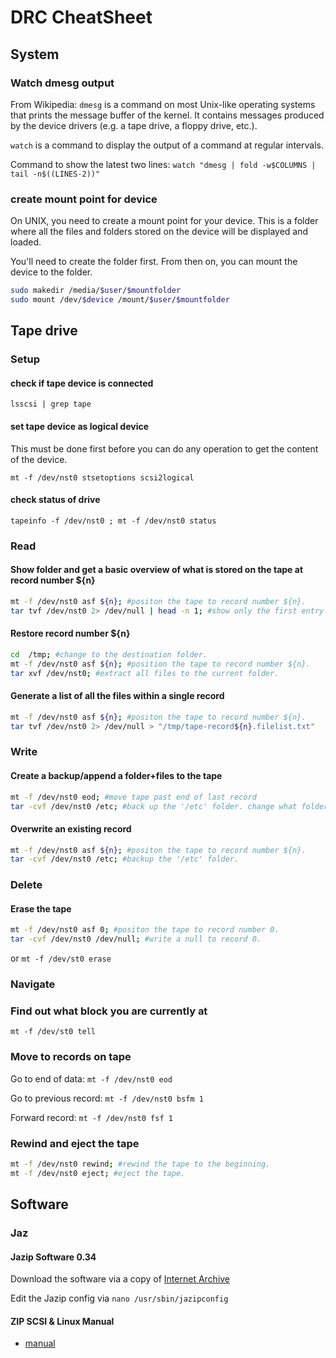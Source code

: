 # DRC CheatSheet

## System

### Watch dmesg output

From Wikipedia: `dmesg` is a command on most Unix-like operating systems that prints the message buffer of the kernel. It contains messages produced by the device drivers (e.g. a tape drive, a floppy drive, etc.).

`watch` is a command to display the output of a command at regular intervals.

Command to show the latest two lines: `watch "dmesg | fold -w$COLUMNS | tail -n$((LINES-2))"`

### create mount point for device

On UNIX, you need to create a mount point for your device. This is a folder where all the files and folders stored on the device will be displayed and loaded.

You'll need to create the folder first. From then on, you can mount the device to the folder.

```bash
sudo makedir /media/$user/$mountfolder
sudo mount /dev/$device /mount/$user/$mountfolder
```

## Tape drive

### Setup

#### check if tape device is connected

`lsscsi | grep tape`

#### set tape device as logical device

This must be done first before you can do any operation to get the content of the device.

`mt -f /dev/nst0 stsetoptions scsi2logical`

#### check status of drive

`tapeinfo -f /dev/nst0 ; mt -f /dev/nst0 status`

### Read

#### Show folder and get a basic overview of what is stored on the tape at record number ${n}

```bash
mt -f /dev/nst0 asf ${n}; #positon the tape to record number ${n}.
tar tvf /dev/nst0 2> /dev/null | head -n 1; #show only the first entry of the record.
```

#### Restore record number ${n}

```bash
cd  /tmp; #change to the destination folder.
mt -f /dev/nst0 asf ${n}; #position the tape to record number ${n}.
tar xvf /dev/nst0; #extract all files to the current folder.
```

#### Generate a list of all the files within a single record

```bash
mt -f /dev/nst0 asf ${n}; #positon the tape to record number ${n}.
tar tvf /dev/nst0 2> /dev/null > "/tmp/tape-record${n}.filelist.txt"
```

### Write

#### Create a backup/append a folder+files to the tape 

```bash
mt -f /dev/nst0 eod; #move tape past end of last record
tar -cvf /dev/nst0 /etc; #back up the '/etc' folder. change what folder you want as necessary.
```

#### Overwrite an existing record

```bash
mt -f /dev/nst0 asf ${n}; #positon the tape to record number ${n}.
tar -cvf /dev/nst0 /etc; #backup the '/etc' folder.
```

### Delete

#### Erase the tape

```bash
mt -f /dev/nst0 asf 0; #positon the tape to record number 0.
tar -cvf /dev/nst0 /dev/null; #write a null to record 0.
```

or `mt -f /dev/st0 erase` 

### Navigate

### Find out what block you are currently at

`mt -f /dev/st0 tell`

### Move to records on tape 

Go to end of data: `mt -f /dev/nst0 eod`

Go to previous record: `mt -f /dev/nst0 bsfm 1`

Forward record: `mt -f /dev/nst0 fsf 1`

### Rewind and eject the tape

```bash
mt -f /dev/nst0 rewind; #rewind the tape to the beginning.
mt -f /dev/nst0 eject; #eject the tape.
```

## Software

### Jaz

#### Jazip Software 0.34

Download the software via a copy of [Internet Archive](https://web.archive.org/web/20070923223044/http://www.scripps.edu/~jsmith/jazip/)

Edit the Jazip config via `nano /usr/sbin/jazipconfig`

#### ZIP SCSI & Linux Manual

* [manual](https://www.tldp.org/HOWTO/text/Jaz-Drive-HOWTO)
